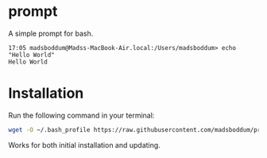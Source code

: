 # prompt

A simple prompt for bash.

```
17:05 madsboddum@Madss-MacBook-Air.local:/Users/madsboddum> echo "Hello World"
Hello World
```

# Installation

Run the following command in your terminal:

```bash
wget -O ~/.bash_profile https://raw.githubusercontent.com/madsboddum/prompt/master/.bash_profile && source ~/.bash_profile
```

Works for both initial installation and updating.
